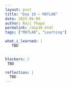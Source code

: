 ```yaml
---
layout: post
title: "Day 10 – MATLAB"
date: 2025-06-09
author: Roji Thapa
permalink: /day10.html
tags: ["MATLAB", "Learning"]

what_i_learned: |
   TBD

  
blockers: |
 TBD

reflection: |
  TBD
---
```


